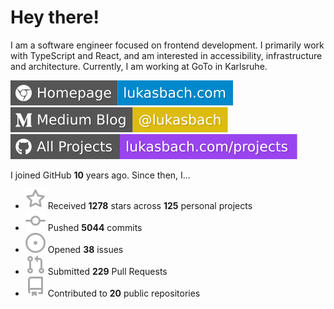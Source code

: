 # Hey there!

I am a software engineer focused on frontend development. I primarily work with TypeScript and React, and am interested in accessibility, infrastructure and architecture. Currently, I am working at GoTo in Karlsruhe.

[![Homepage](./icons/homepage.svg)](https://lukasbach.com)
[![Medium Blog](./icons/medium.svg)](https://medium.com/@lukasbach)
[![My Projects](./icons/projects.svg)](https://lukasbach.com/projects)

I joined GitHub **10** years ago. Since then, I...

- ![](./icons/star.svg) Received **1278** stars across **125** personal projects
- ![](./icons/commit.svg) Pushed **5044** commits
- ![](./icons/issues.svg) Opened **38** issues
- ![](./icons/pr.svg) Submitted **229** Pull Requests
- ![](./icons/repo.svg) Contributed to **20** public repositories
